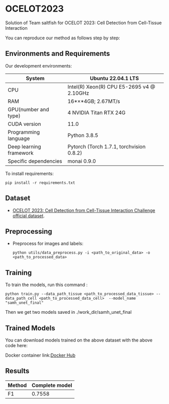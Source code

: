 # OCELOT2023
Solution of Team saltfish for OCELOT 2023: Cell Detection from Cell-Tissue Interaction

You can reproduce our method as follows step by step:


## Environments and Requirements

Our development environments:

| System                  | Ubuntu 22.04.1 LTS                         |
| ----------------------- | ------------------------------------------ |
| CPU                     | Intel(R) Xeon(R) CPU E5-2695 v4 @ 2.10GHz  |
| RAM                     | 16*×*4GB; 2.67MT/s                         |
| GPU(number and type)    | 4 NVIDIA Titan RTX 24G                   |
| CUDA version            | 11.0                                       |
| Programming language    | Python 3.8.5                              |
| Deep learning framework | Pytorch (Torch 1.7.1, torchvision 0.8.2) |
| Specific dependencies   | monai 0.9.0                                |

To install requirements:

```setup
pip install -r requirements.txt
```

## Dataset

-  [OCELOT 2023: Cell Detection from Cell-Tissue Interaction Challenge official dataset](https://ocelot2023.grand-challenge.org/datasets/).

## Preprocessing

- Preprocess for images and labels:

  ```
  python utils/data_preprocess.py -i <path_to_original_data> -o <path_to_processed_data>
  ```
## Training

To train the models, run this command :

  ```
  python train.py --data_path_tissue <path_to_processed_data_tissue> --data_path_cell <path_to_processed_data_cell>  --model_name "samh_unet_final"
  ```
Then we get two models saved in ./work_dir/samh_unet_final

## Trained Models

You can download models trained on the above dataset with the above code here:


Docker  container link:[Docker Hub](https://hub.docker.com/repository/docker/zyleeustc/ocelot2023/general)

## Results
  | Method | Complete model |
  | ------ | -------------- |
  | F1     |  0.7558        |

